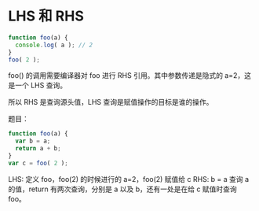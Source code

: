 # LHS 和 RHS

```js
function foo(a) {
  console.log( a ); // 2
}
foo( 2 );
```

foo() 的调用需要编译器对 foo 进行 RHS 引用。其中参数传递是隐式的 a=2，这是一个 LHS 查询。

所以 RHS 是查询源头值，LHS 查询是赋值操作的目标是谁的操作。

题目：

```js
function foo(a) {
  var b = a;
  return a + b;
}
var c = foo( 2 );
```

LHS: 定义 foo，foo(2) 的时候进行的 a=2，foo(2) 赋值给 c
RHS: b = a 查询 a 的值，return 有两次查询，分别是 a 以及 b，还有一处是在给 c 赋值时查询 foo。
